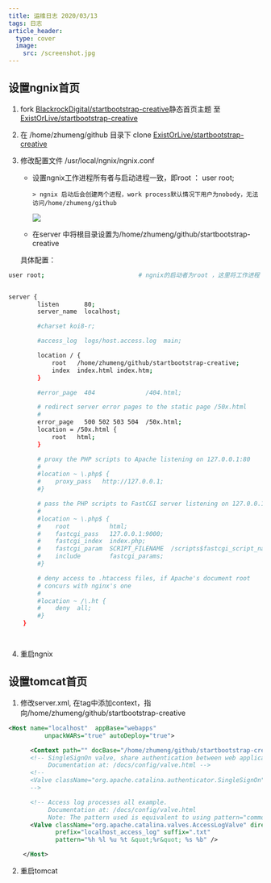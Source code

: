 ```yaml
---
title: 运维日志 2020/03/13
tags: 日志
article_header:
  type: cover
  image:
    src: /screenshot.jpg
---
```


## 设置ngnix首页

1. fork [BlackrockDigital/startbootstrap-creative][1]静态首页主题 至 [ExistOrLive/startbootstrap-creative][2]


2. 在 /home/zhumeng/github 目录下 clone [ExistOrLive/startbootstrap-creative][2]


3. 修改配置文件 /usr/local/ngnix/ngnix.conf
    
   - 设置ngnix工作进程所有者与启动进程一致，即root  ： user root;
     
         > ngnix 启动后会创建两个进程，work process默认情况下用户为nobody，无法访问/home/zhumeng/github 

        ![][3]

   - 在server 中将根目录设置为/home/zhumeng/github/startbootstrap-creative

    
   具体配置：

```sh
user root;                          # ngnix的启动者为root ，这里将工作进程 也设置为root ， 默认为nobody（无法访问/home/zhumeng/github ）


server {
        listen       80;
        server_name  localhost;

        #charset koi8-r;

        #access_log  logs/host.access.log  main;

        location / {
            root   /home/zhumeng/github/startbootstrap-creative;                #  将首页的根目录设置为/home/zhumeng/github/startbootstrap-creative
            index  index.html index.htm;
        }

        #error_page  404              /404.html;

        # redirect server error pages to the static page /50x.html
        #
        error_page   500 502 503 504  /50x.html;
        location = /50x.html {
            root   html;
        }

        # proxy the PHP scripts to Apache listening on 127.0.0.1:80
        #
        #location ~ \.php$ {
        #    proxy_pass   http://127.0.0.1;
        #}

        # pass the PHP scripts to FastCGI server listening on 127.0.0.1:9000
        #
        #location ~ \.php$ {
        #    root           html;
        #    fastcgi_pass   127.0.0.1:9000;
        #    fastcgi_index  index.php;
        #    fastcgi_param  SCRIPT_FILENAME  /scripts$fastcgi_script_name;
        #    include        fastcgi_params;
        #}

        # deny access to .htaccess files, if Apache's document root
        # concurs with nginx's one
        #
        #location ~ /\.ht {
        #    deny  all;
        #}
    }




```

4. 重启ngnix


## 设置tomcat首页

1. 修改server.xml, 在<Host>tag中添加context，指向/home/zhumeng/github/startbootstrap-creative

  ```xml
 <Host name="localhost"  appBase="webapps"
            unpackWARs="true" autoDeploy="true">

        <Context path="" docBase="/home/zhumeng/github/startbootstrap-creative"/>    <!-- 添加context，指向/home/zhumeng/github/startbootstrap-creative-->
        <!-- SingleSignOn valve, share authentication between web applications
             Documentation at: /docs/config/valve.html -->
        <!--
        <Valve className="org.apache.catalina.authenticator.SingleSignOn" />
        -->

        <!-- Access log processes all example.
             Documentation at: /docs/config/valve.html
             Note: The pattern used is equivalent to using pattern="common" -->
        <Valve className="org.apache.catalina.valves.AccessLogValve" directory="logs"
               prefix="localhost_access_log" suffix=".txt"
               pattern="%h %l %u %t &quot;%r&quot; %s %b" />

      </Host>
  ```

2. 重启tomcat











[1]: https://github.com/BlackrockDigital/startbootstrap-creative
[2]: https://github.com/ExistOrLive/startbootstrap-creative
[3]: /assets/images/OperationLog/ngnix_process.png
